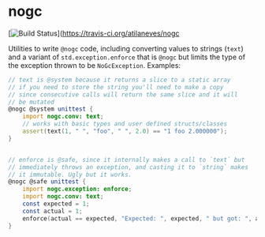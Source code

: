 # nogc

[![Build Status](https://travis-ci.org/atilaneves/nogc.png?branch=master)](https://travis-ci.org/atilaneves/nogc

Utilities to write `@nogc` code, including converting values to strings (`text`)
and a variant of `std.exception.enforce` that is `@nogc` but limits the type
of the exception thrown to be `NoGcException`. Examples:

```d
// text is @system because it returns a slice to a static array
// if you need to store the string you'll need to make a copy
// since consecutive calls will return the same slice and it will
// be mutated
@nogc @system unittest {
    import nogc.conv: text;
    // works with basic types and user defined structs/classes
    assert(text(1, " ", "foo", " ", 2.0) == "1 foo 2.000000");
}


// enforce is @safe, since it internally makes a call to `text` but
// immediately throws an exception, and casting it to `string` makes
// it immutable. Ugly but it works.
@nogc @safe unittest {
    import nogc.exception: enforce;
    import nogc.conv: text;
    const expected = 1;
    const actual = 1;
    enforce(actual == expected, "Expected: ", expected, " but got: ", actual);
}
```
